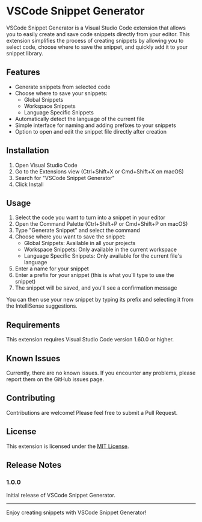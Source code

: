 # VSCode Snippet Generator

VSCode Snippet Generator is a Visual Studio Code extension that allows you to easily create and save code snippets directly from your editor. This extension simplifies the process of creating snippets by allowing you to select code, choose where to save the snippet, and quickly add it to your snippet library.

## Features

- Generate snippets from selected code
- Choose where to save your snippets:
  - Global Snippets
  - Workspace Snippets
  - Language Specific Snippets
- Automatically detect the language of the current file
- Simple interface for naming and adding prefixes to your snippets
- Option to open and edit the snippet file directly after creation

## Installation

1. Open Visual Studio Code
2. Go to the Extensions view (Ctrl+Shift+X or Cmd+Shift+X on macOS)
3. Search for "VSCode Snippet Generator"
4. Click Install

## Usage

1. Select the code you want to turn into a snippet in your editor
2. Open the Command Palette (Ctrl+Shift+P or Cmd+Shift+P on macOS)
3. Type "Generate Snippet" and select the command
4. Choose where you want to save the snippet:
   - Global Snippets: Available in all your projects
   - Workspace Snippets: Only available in the current workspace
   - Language Specific Snippets: Only available for the current file's language
5. Enter a name for your snippet
6. Enter a prefix for your snippet (this is what you'll type to use the snippet)
7. The snippet will be saved, and you'll see a confirmation message

You can then use your new snippet by typing its prefix and selecting it from the IntelliSense suggestions.

## Requirements

This extension requires Visual Studio Code version 1.60.0 or higher.

## Known Issues

Currently, there are no known issues. If you encounter any problems, please report them on the GitHub issues page.

## Contributing

Contributions are welcome! Please feel free to submit a Pull Request.

## License

This extension is licensed under the [MIT License](LICENSE).

## Release Notes

### 1.0.0

Initial release of VSCode Snippet Generator.

---

Enjoy creating snippets with VSCode Snippet Generator!